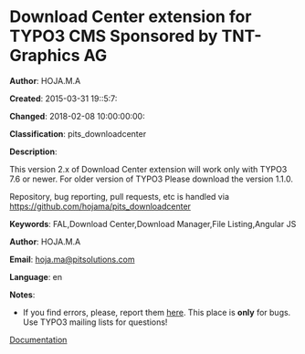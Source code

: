 # Download Center extension for TYPO3 CMS Sponsored by TNT-Graphics AG

**Author**:
      HOJA.M.A

**Created**:
      2015-03-31 19::5:7:

**Changed**:
      2018-02-08 10:00:00:00:

**Classification**:
      pits_downloadcenter

**Description**:

This version 2.x of Download Center extension will work only with TYPO3 7.6 or newer. For older version of TYPO3 Please download the version 1.1.0.

Repository, bug reporting, pull requests, etc is handled via https://github.com/hojama/pits_downloadcenter


**Keywords**:
      FAL,Download Center,Download Manager,File Listing,Angular JS

**Author**:
      HOJA.M.A

**Email**:
      hoja.ma@pitsolutions.com

**Language**:
      en

**Notes**:

* If you find errors, please, report them [here](https://github.com/hojama/pits_downloadcenter/issues). This place is **only** for bugs. Use TYPO3 mailing lists for questions!


[Documentation](https://docs.typo3.org/typo3cms/extensions/pits_downloadcenter/)
